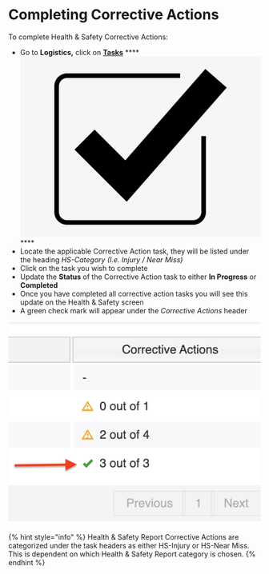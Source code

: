 # Completing Corrective Actions

To complete Health & Safety Corrective Actions:

* Go to **Logistics,** click on [**Tasks**](../tasks/) **** <img src="../../.gitbook/assets/Tasks.png" alt="" data-size="line"> ****&#x20;
* Locate the applicable Corrective Action task, they will be listed under the heading _HS-Category (I.e. Injury  / Near Miss)_
* Click on the task you wish to complete
* Update the **Status** of the Corrective Action task to either **In Progress** or **Completed**
* Once you have completed all corrective action tasks you will see this update on the Health & Safety screen
* A green check mark will appear under the _Corrective Actions_ header

![](<../../.gitbook/assets/Screenshot 2022-03-30 at 11.51.10.png>)

{% hint style="info" %}
Health & Safety Report Corrective Actions are categorized under the task headers as either HS-Injury or HS-Near Miss.  This is dependent on which Health & Safety Report category is chosen.
{% endhint %}
